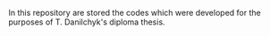 In this repository are stored the codes which were developed for the purposes of T. Danilchyk's diploma thesis.
